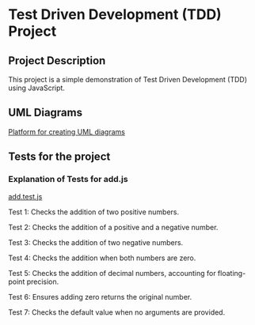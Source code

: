 <!-- @format -->

# Test Driven Development (TDD) Project

## Project Description

This project is a simple demonstration of Test Driven Development (TDD) using JavaScript.

## UML Diagrams

[Platform for creating UML diagrams](https://www.websequencediagrams.com/)

## Tests for the project

### Explanation of Tests for add.js

[add.test.js](./test/add.test.js)

Test 1: Checks the addition of two positive numbers.

Test 2: Checks the addition of a positive and a negative number.

Test 3: Checks the addition of two negative numbers.

Test 4: Checks the addition when both numbers are zero.

Test 5: Checks the addition of decimal numbers, accounting for floating-point precision.

Test 6: Ensures adding zero returns the original number.

Test 7: Checks the default value when no arguments are provided.
